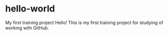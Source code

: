 # hello-world
My first training project
Hello! This is my first training project for studying of working with GitHub.
